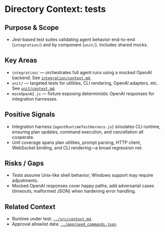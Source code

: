 # Directory Context: tests

## Purpose & Scope
- Jest-based test suites validating agent behavior end-to-end (`integration/`) and by component (`unit/`). Includes shared mocks.

## Key Areas
- `integration/` — orchestrates full agent runs using a mocked OpenAI backend. See [`integration/context.md`](integration/context.md).
- `unit/` — targeted tests for utilities, CLI rendering, OpenAI adapters, etc. See [`unit/context.md`](unit/context.md).
- `mockOpenAI.js` — fixture exposing deterministic OpenAI responses for integration harnesses.

## Positive Signals
- Integration harness (`agentRuntimeTestHarness.js`) simulates CLI runtime, ensuring plan updates, command execution, and cancellation all cooperate.
- Unit coverage spans plan utilities, prompt parsing, HTTP client, WebSocket binding, and CLI rendering—a broad regression net.

## Risks / Gaps
- Tests assume Unix-like shell behavior; Windows support may require adjustments.
- Mocked OpenAI responses cover happy paths; add adversarial cases (timeouts, malformed JSON) when hardening error handling.

## Related Context
- Runtime under test: [`../src/context.md`](../src/context.md).
- Approval allowlist data: [`../approved_commands.json`](../approved_commands.json).
